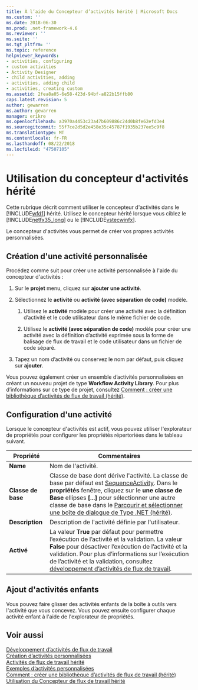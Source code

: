 ```yaml
---
title: À l’aide du Concepteur d’activités hérité | Microsoft Docs
ms.custom: ''
ms.date: 2018-06-30
ms.prod: .net-framework-4.6
ms.reviewer: ''
ms.suite: ''
ms.tgt_pltfrm: ''
ms.topic: reference
helpviewer_keywords:
- activities, configuring
- custom activities
- Activity Designer
- child activities, adding
- activities, adding child
- activities, creating custom
ms.assetid: 2fea8a05-6e58-423d-94bf-a822b15ffb80
caps.latest.revision: 5
author: gewarren
ms.author: gewarren
manager: erikre
ms.openlocfilehash: a3970a4453c23a47b609886c24d0b8fe62efd3e4
ms.sourcegitcommit: 55f7ce2d5d2e458e35c45787f1935b237ee5c9f8
ms.translationtype: MT
ms.contentlocale: fr-FR
ms.lasthandoff: 08/22/2018
ms.locfileid: "47507105"
---
```

# <a name="using-the-legacy-activity-designer"></a>Utilisation du concepteur d'activités hérité
Cette rubrique décrit comment utiliser le concepteur d'activités dans le [!INCLUDE[wfd1](../includes/wfd1-md.md)] hérité. Utilisez le concepteur hérité lorsque vous ciblez le [!INCLUDE[netfx35_long](../includes/netfx35-long-md.md)] ou le [!INCLUDE[vstecwinfx](../includes/vstecwinfx-md.md)].  
  
 Le concepteur d'activités vous permet de créer vos propres activités personnalisées.  
  
## <a name="creating-a-custom-activity"></a>Création d'une activité personnalisée  
 Procédez comme suit pour créer une activité personnalisée à l'aide du concepteur d'activités :  
  
1.  Sur le **projet** menu, cliquez sur **ajouter une activité**.  
  
2.  Sélectionnez le **activité** ou **activité (avec séparation de code)** modèle.  
  
    1.  Utilisez le **activité** modèle pour créer une activité avec la définition d’activité et le code utilisateur dans le même fichier de code.  
  
    2.  Utilisez le **activité (avec séparation de code)** modèle pour créer une activité avec la définition d’activité exprimée sous la forme de balisage de flux de travail et le code utilisateur dans un fichier de code séparé.  
  
3.  Tapez un nom d’activité ou conservez le nom par défaut, puis cliquez sur **ajouter**.  
  
 Vous pouvez également créer un ensemble d’activités personnalisées en créant un nouveau projet de type **Workflow Activity Library**. Pour plus d’informations sur ce type de projet, consultez [Comment : créer une bibliothèque d’activités de flux de travail (hérité)](../workflow-designer/how-to-create-a-workflow-activity-library-legacy.md).  
  
## <a name="configuring-an-activity"></a>Configuration d'une activité  
 Lorsque le concepteur d'activités est actif, vous pouvez utiliser l'explorateur de propriétés pour configurer les propriétés répertoriées dans le tableau suivant.  
  
|Propriété|Commentaires|  
|--------------|--------------|  
|**Name**|Nom de l'activité.|  
|**Classe de base**|Classe de base dont dérive l'activité. La classe de base par défaut est [SequenceActivity](http://go.microsoft.com/fwlink?LinkID=65020). Dans le **propriétés** fenêtre, cliquez sur le **une classe de Base** ellipses **[...]**  pour sélectionner une autre classe de base dans le [Parcourir et sélectionner une boîte de dialogue de Type .NET (hérité)](../workflow-designer/browse-and-select-a-dotnet-type-dialog-box-legacy.md).|  
|**Description**|Description de l'activité définie par l'utilisateur.|  
|**Activé**|La valeur **True** par défaut pour permettre l’exécution de l’activité et la validation. La valeur **False** pour désactiver l’exécution de l’activité et la validation. Pour plus d’informations sur l’exécution de l’activité et la validation, consultez [développement d’activités de flux de travail](http://go.microsoft.com/fwlink?LinkID=65024).|  
  
## <a name="adding-child-activities"></a>Ajout d'activités enfants  
 Vous pouvez faire glisser des activités enfants de la boîte à outils vers l'activité que vous concevez. Vous pouvez ensuite configurer chaque activité enfant à l'aide de l'explorateur de propriétés.  
  
## <a name="see-also"></a>Voir aussi  
 [Développement d’activités de flux de travail](http://go.microsoft.com/fwlink?LinkID=65024)   
 [Création d’activités personnalisées](http://go.microsoft.com/fwlink?LinkID=65021)   
 [Activités de flux de travail hérité](../workflow-designer/legacy-workflow-activities.md)   
 [Exemples d’activités personnalisées](http://go.microsoft.com/fwlink?LinkID=65022)   
 [Comment : créer une bibliothèque d’activités de flux de travail (hérité)](../workflow-designer/how-to-create-a-workflow-activity-library-legacy.md)   
 [Utilisation du Concepteur de flux de travail hérité](../workflow-designer/using-the-legacy-workflow-designer.md)